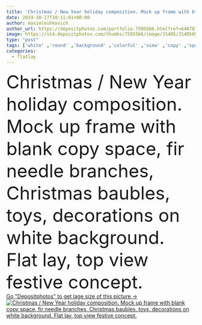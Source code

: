 ```yaml
---
title: 'Christmas / New Year holiday composition. Mock up frame with blank copy space, fir needle branches, Christmas baubles, toys, decorations on white background. Flat lay, top view festive concept.'
date: 2019-10-17T10:11:01+00:00
author: maximleshkovich
author_url: https://depositphotos.com/portfolio-7595566.html?ref=64678756
image: https://st4.depositphotos.com/thumbs/7595566/image/31405/314056596/api_thumb_450.jpg?forcejpeg=true
type: "post"
tags: ['white' ,'round' ,'background' ,'colorful' ,'view' ,'copy' ,'space' ,'celebration' ,'christmas' ,'decoration' ,'festive' ,'holiday' ,'new' ,'decor' ,'up' ,'floral' ,'life' ,'branch' ,'frame' ,'winter' ,'year' ,'creative' ,'concept' ,'merry' ,'toys' ,'lay' ,'fir' ,'flat' ,'lifestyle' ,'still' ,'template' ,'styled' ,'top' ,'layout' ,'media' ,'header' ,'social' ,'hero' ,'collage' ,'sweets' ,'minimal' ,'mockup' ,'mock' ,'christmas background' ,'new year background' ,'flatlay' ]
categories: 
  - flatlay
---
```

<div aling="center">
            <font size="60"> Christmas / New Year holiday composition. Mock up frame with blank copy space, fir needle branches, Christmas baubles, toys, decorations on white background. Flat lay, top view festive concept.</font>   
</div>
<div>
    <a href='https://st4.depositphotos.com/thumbs/7595566/image/31405/314056596/api_thumb_450.jpg?forcejpeg=true?ref=64678756' target=_blank > Go "Depositphotos" to get lage size of this picture ->
        <img href='https://st4.depositphotos.com/thumbs/7595566/image/31405/314056596/api_thumb_450.jpg?forcejpeg=true?ref=64678756' src='https://st4.depositphotos.com/7595566/31405/i/950/depositphotos_314056596-stock-photo-christmas-new-year-holiday-composition.jpg?forcejpeg=true' alt='Christmas / New Year holiday composition. Mock up frame with blank copy space, fir needle branches, Christmas baubles, toys, decorations on white background. Flat lay, top view festive concept.' >
    </a>
</div>
